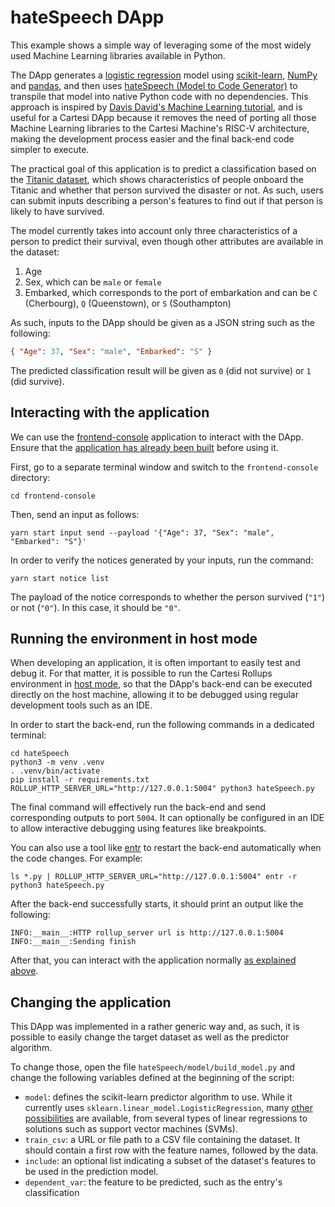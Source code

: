 # hateSpeech DApp

This example shows a simple way of leveraging some of the most widely used Machine Learning libraries available in Python.

The DApp generates a [logistic regression](https://en.wikipedia.org/wiki/Logistic_regression) model using [scikit-learn](https://scikit-learn.org/), [NumPy](https://numpy.org/) and [pandas](https://pandas.pydata.org/), and then uses [hateSpeech (Model to Code Generator)](https://github.com/BayesWitnesses/hateSpeech) to transpile that model into native Python code with no dependencies.
This approach is inspired by [Davis David's Machine Learning tutorial](https://www.freecodecamp.org/news/transform-machine-learning-models-into-native-code-with-zero-dependencies/), and is useful for a Cartesi DApp because it removes the need of porting all those Machine Learning libraries to the Cartesi Machine's RISC-V architecture, making the development process easier and the final back-end code simpler to execute.

The practical goal of this application is to predict a classification based on the [Titanic dataset](https://www.kaggle.com/competitions/titanic/data), which shows characteristics of people onboard the Titanic and whether that person survived the disaster or not.
As such, users can submit inputs describing a person's features to find out if that person is likely to have survived.

The model currently takes into account only three characteristics of a person to predict their survival, even though other attributes are available in the dataset:

1. Age
2. Sex, which can be `male` or `female`
3. Embarked, which corresponds to the port of embarkation and can be `C` (Cherbourg), `Q` (Queenstown), or `S` (Southampton)

As such, inputs to the DApp should be given as a JSON string such as the following:

```json
{ "Age": 37, "Sex": "male", "Embarked": "S" }
```

The predicted classification result will be given as `0` (did not survive) or `1` (did survive).

## Interacting with the application

We can use the [frontend-console](../frontend-console) application to interact with the DApp.
Ensure that the [application has already been built](../frontend-console/README.md#building) before using it.

First, go to a separate terminal window and switch to the `frontend-console` directory:

```shell
cd frontend-console
```

Then, send an input as follows:

```shell
yarn start input send --payload '{"Age": 37, "Sex": "male", "Embarked": "S"}'
```

In order to verify the notices generated by your inputs, run the command:

```shell
yarn start notice list
```

The payload of the notice corresponds to whether the person survived (`"1"`) or not (`"0"`).
In this case, it should be `"0"`.

## Running the environment in host mode

When developing an application, it is often important to easily test and debug it. For that matter, it is possible to run the Cartesi Rollups environment in [host mode](../README.md#host-mode), so that the DApp's back-end can be executed directly on the host machine, allowing it to be debugged using regular development tools such as an IDE.

In order to start the back-end, run the following commands in a dedicated terminal:

```shell
cd hateSpeech
python3 -m venv .venv
. .venv/bin/activate
pip install -r requirements.txt
ROLLUP_HTTP_SERVER_URL="http://127.0.0.1:5004" python3 hateSpeech.py
```

The final command will effectively run the back-end and send corresponding outputs to port `5004`.
It can optionally be configured in an IDE to allow interactive debugging using features like breakpoints.

You can also use a tool like [entr](https://eradman.com/entrproject/) to restart the back-end automatically when the code changes. For example:

```shell
ls *.py | ROLLUP_HTTP_SERVER_URL="http://127.0.0.1:5004" entr -r python3 hateSpeech.py
```

After the back-end successfully starts, it should print an output like the following:

```log
INFO:__main__:HTTP rollup_server url is http://127.0.0.1:5004
INFO:__main__:Sending finish
```

After that, you can interact with the application normally [as explained above](#interacting-with-the-application).

## Changing the application

This DApp was implemented in a rather generic way and, as such, it is possible to easily change the target dataset as well as the predictor algorithm.

To change those, open the file `hateSpeech/model/build_model.py` and change the following variables defined at the beginning of the script:

- `model`: defines the scikit-learn predictor algorithm to use. While it currently uses `sklearn.linear_model.LogisticRegression`, many [other possibilities](https://scikit-learn.org/stable/modules/classes.html) are available, from several types of linear regressions to solutions such as support vector machines (SVMs).
- `train_csv`: a URL or file path to a CSV file containing the dataset. It should contain a first row with the feature names, followed by the data.
- `include`: an optional list indicating a subset of the dataset's features to be used in the prediction model.
- `dependent_var`: the feature to be predicted, such as the entry's classification
